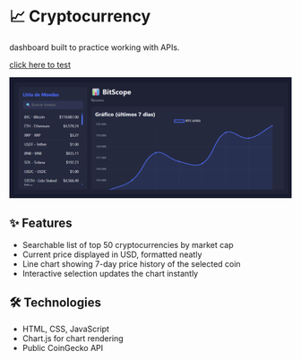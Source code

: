 # 📈 Cryptocurrency

dashboard built to practice working with APIs.


<p align="">
  <a href="https://ana-alves-santos.github.io/crypto-currency/"target="_blank">
   click here to test
  </a>
</p>




![alt text](image.png)

## ✨ Features

-  Searchable list of top 50 cryptocurrencies by market cap  
-  Current price displayed in USD, formatted neatly  
-  Line chart showing 7-day price history of the selected coin  
-  Interactive selection updates the chart instantly

## 🛠️ Technologies

- HTML, CSS, JavaScript  
- Chart.js for chart rendering  
- Public CoinGecko API 

